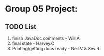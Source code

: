 Group 05 Project:
==================
TODO List
--------------------------

1. finish JavaDoc comments - Will.A
2. final state - Harvey.C
2. Printing/getting docs ready - Neil.V & Sev.R

